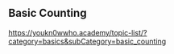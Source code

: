 ## Basic Counting

https://youkn0wwho.academy/topic-list/?category=basics&subCategory=basic_counting
